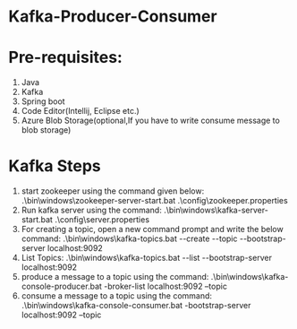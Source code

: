 # Kafka-Producer-Consumer

# Pre-requisites:
1. Java
2. Kafka
3. Spring boot
4. Code Editor(Intellij, Eclipse etc.)
5. Azure Blob Storage(optional,If you have to write consume message to blob storage)

# Kafka Steps
 1. start zookeeper using the command given below:
 .\bin\windows\zookeeper-server-start.bat .\config\zookeeper.properties
 2. Run kafka server using the command:
.\bin\windows\kafka-server-start.bat .\config\server.properties
 3. For creating a topic, open a new command prompt and write the below command:
 .\bin\windows\kafka-topics.bat --create --topic <topicname> --bootstrap-server localhost:9092
 4. List Topics:
.\bin\windows\kafka-topics.bat --list --bootstrap-server localhost:9092
 5. produce a message to a topic using the command:
.\bin\windows\kafka-console-producer.bat -broker-list localhost:9092 –topic <topic name>
 6. consume a message to a topic using the command:
.\bin\windows\kafka-console-consumer.bat -bootstrap-server localhost:9092 –topic <topic name>

  
 


